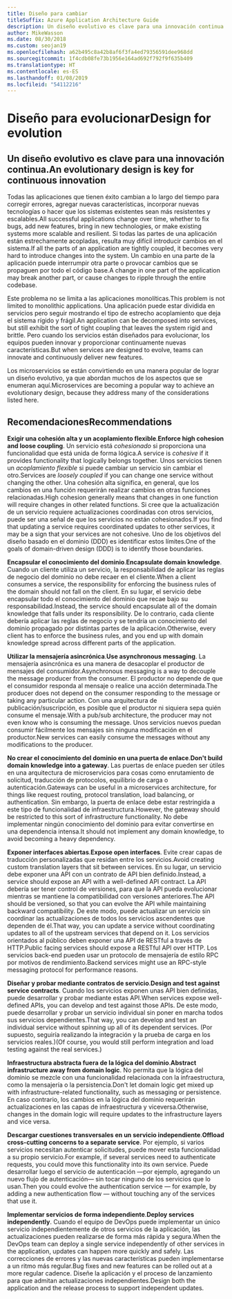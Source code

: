 ```yaml
---
title: Diseño para cambiar
titleSuffix: Azure Application Architecture Guide
description: Un diseño evolutivo es clave para una innovación continua.
author: MikeWasson
ms.date: 08/30/2018
ms.custom: seojan19
ms.openlocfilehash: a62b495c8a42b8af6f3fa4ed79356591dee968dd
ms.sourcegitcommit: 1f4cdb08fe73b1956e164ad692f792f9f635b409
ms.translationtype: HT
ms.contentlocale: es-ES
ms.lasthandoff: 01/08/2019
ms.locfileid: "54112216"
---
```

# <a name="design-for-evolution"></a><span data-ttu-id="157ac-103">Diseño para evolucionar</span><span class="sxs-lookup"><span data-stu-id="157ac-103">Design for evolution</span></span>

## <a name="an-evolutionary-design-is-key-for-continuous-innovation"></a><span data-ttu-id="157ac-104">Un diseño evolutivo es clave para una innovación continua.</span><span class="sxs-lookup"><span data-stu-id="157ac-104">An evolutionary design is key for continuous innovation</span></span>

<span data-ttu-id="157ac-105">Todas las aplicaciones que tienen éxito cambian a lo largo del tiempo para corregir errores, agregar nuevas características, incorporar nuevas tecnologías o hacer que los sistemas existentes sean más resistentes y escalables.</span><span class="sxs-lookup"><span data-stu-id="157ac-105">All successful applications change over time, whether to fix bugs, add new features, bring in new technologies, or make existing systems more scalable and resilient.</span></span> <span data-ttu-id="157ac-106">Si todas las partes de una aplicación están estrechamente acopladas, resulta muy difícil introducir cambios en el sistema.</span><span class="sxs-lookup"><span data-stu-id="157ac-106">If all the parts of an application are tightly coupled, it becomes very hard to introduce changes into the system.</span></span> <span data-ttu-id="157ac-107">Un cambio en una parte de la aplicación puede interrumpir otra parte o provocar cambios que se propaguen por todo el código base.</span><span class="sxs-lookup"><span data-stu-id="157ac-107">A change in one part of the application may break another part, or cause changes to ripple through the entire codebase.</span></span>

<span data-ttu-id="157ac-108">Este problema no se limita a las aplicaciones monolíticas.</span><span class="sxs-lookup"><span data-stu-id="157ac-108">This problem is not limited to monolithic applications.</span></span> <span data-ttu-id="157ac-109">Una aplicación puede estar dividida en servicios pero seguir mostrando el tipo de estrecho acoplamiento que deja el sistema rígido y frágil.</span><span class="sxs-lookup"><span data-stu-id="157ac-109">An application can be decomposed into services, but still exhibit the sort of tight coupling that leaves the system rigid and brittle.</span></span> <span data-ttu-id="157ac-110">Pero cuando los servicios están diseñados para evolucionar, los equipos pueden innovar y proporcionar continuamente nuevas características.</span><span class="sxs-lookup"><span data-stu-id="157ac-110">But when services are designed to evolve, teams can innovate and continuously deliver new features.</span></span>

<span data-ttu-id="157ac-111">Los microservicios se están convirtiendo en una manera popular de lograr un diseño evolutivo, ya que abordan muchos de los aspectos que se enumeran aquí.</span><span class="sxs-lookup"><span data-stu-id="157ac-111">Microservices are becoming a popular way to achieve an evolutionary design, because they address many of the considerations listed here.</span></span>

## <a name="recommendations"></a><span data-ttu-id="157ac-112">Recomendaciones</span><span class="sxs-lookup"><span data-stu-id="157ac-112">Recommendations</span></span>

<span data-ttu-id="157ac-113">**Exigir una cohesión alta y un acoplamiento flexible**.</span><span class="sxs-lookup"><span data-stu-id="157ac-113">**Enforce high cohesion and loose coupling**.</span></span> <span data-ttu-id="157ac-114">Un servicio está *cohesionado* si proporciona una funcionalidad que está unida de forma lógica.</span><span class="sxs-lookup"><span data-stu-id="157ac-114">A service is *cohesive* if it provides functionality that logically belongs together.</span></span> <span data-ttu-id="157ac-115">Unos servicios tienen un *acoplamiento flexible* si puede cambiar un servicio sin cambiar el otro.</span><span class="sxs-lookup"><span data-stu-id="157ac-115">Services are *loosely coupled* if you can change one service without changing the other.</span></span> <span data-ttu-id="157ac-116">Una cohesión alta significa, en general, que los cambios en una función requerirán realizar cambios en otras funciones relacionadas.</span><span class="sxs-lookup"><span data-stu-id="157ac-116">High cohesion generally means that changes in one function will require changes in other related functions.</span></span> <span data-ttu-id="157ac-117">Si cree que la actualización de un servicio requiere actualizaciones coordinadas con otros servicios, puede ser una señal de que los servicios no están cohesionados.</span><span class="sxs-lookup"><span data-stu-id="157ac-117">If you find that updating a service requires coordinated updates to other services, it may be a sign that your services are not cohesive.</span></span> <span data-ttu-id="157ac-118">Uno de los objetivos del diseño basado en el dominio (DDD) es identificar estos límites.</span><span class="sxs-lookup"><span data-stu-id="157ac-118">One of the goals of domain-driven design (DDD) is to identify those boundaries.</span></span>

<span data-ttu-id="157ac-119">**Encapsular el conocimiento del dominio**.</span><span class="sxs-lookup"><span data-stu-id="157ac-119">**Encapsulate domain knowledge**.</span></span> <span data-ttu-id="157ac-120">Cuando un cliente utiliza un servicio, la responsabilidad de aplicar las reglas de negocio del dominio no debe recaer en el cliente.</span><span class="sxs-lookup"><span data-stu-id="157ac-120">When a client consumes a service, the responsibility for enforcing the business rules of the domain should not fall on the client.</span></span> <span data-ttu-id="157ac-121">En su lugar, el servicio debe encapsular todo el conocimiento del dominio que recae bajo su responsabilidad.</span><span class="sxs-lookup"><span data-stu-id="157ac-121">Instead, the service should encapsulate all of the domain knowledge that falls under its responsibility.</span></span> <span data-ttu-id="157ac-122">De lo contrario, cada cliente debería aplicar las reglas de negocio y se tendría un conocimiento del dominio propagado por distintas partes de la aplicación.</span><span class="sxs-lookup"><span data-stu-id="157ac-122">Otherwise, every client has to enforce the business rules, and you end up with domain knowledge spread across different parts of the application.</span></span>

<span data-ttu-id="157ac-123">**Utilizar la mensajería asincrónica**.</span><span class="sxs-lookup"><span data-stu-id="157ac-123">**Use asynchronous messaging**.</span></span> <span data-ttu-id="157ac-124">La mensajería asincrónica es una manera de desacoplar el productor de mensajes del consumidor.</span><span class="sxs-lookup"><span data-stu-id="157ac-124">Asynchronous messaging is a way to decouple the message producer from the consumer.</span></span> <span data-ttu-id="157ac-125">El productor no depende de que el consumidor responda al mensaje o realice una acción determinada.</span><span class="sxs-lookup"><span data-stu-id="157ac-125">The producer does not depend on the consumer responding to the message or taking any particular action.</span></span> <span data-ttu-id="157ac-126">Con una arquitectura de publicación/suscripción, es posible que el productor ni siquiera sepa quién consume el mensaje.</span><span class="sxs-lookup"><span data-stu-id="157ac-126">With a pub/sub architecture, the producer may not even know who is consuming the message.</span></span> <span data-ttu-id="157ac-127">Unos servicios nuevos puedan consumir fácilmente los mensajes sin ninguna modificación en el productor.</span><span class="sxs-lookup"><span data-stu-id="157ac-127">New services can easily consume the messages without any modifications to the producer.</span></span>

<span data-ttu-id="157ac-128">**No crear el conocimiento del dominio en una puerta de enlace**.</span><span class="sxs-lookup"><span data-stu-id="157ac-128">**Don't build domain knowledge into a gateway**.</span></span> <span data-ttu-id="157ac-129">Las puertas de enlace pueden ser útiles en una arquitectura de microservicios para cosas como enrutamiento de solicitud, traducción de protocolos, equilibrio de carga o autenticación.</span><span class="sxs-lookup"><span data-stu-id="157ac-129">Gateways can be useful in a microservices architecture, for things like request routing, protocol translation, load balancing, or authentication.</span></span> <span data-ttu-id="157ac-130">Sin embargo, la puerta de enlace debe estar restringida a este tipo de funcionalidad de infraestructura.</span><span class="sxs-lookup"><span data-stu-id="157ac-130">However, the gateway should be restricted to this sort of infrastructure functionality.</span></span> <span data-ttu-id="157ac-131">No debe implementar ningún conocimiento del dominio para evitar convertirse en una dependencia intensa.</span><span class="sxs-lookup"><span data-stu-id="157ac-131">It should not implement any domain knowledge, to avoid becoming a heavy dependency.</span></span>

<span data-ttu-id="157ac-132">**Exponer interfaces abiertas**.</span><span class="sxs-lookup"><span data-stu-id="157ac-132">**Expose open interfaces**.</span></span> <span data-ttu-id="157ac-133">Evite crear capas de traducción personalizadas que residan entre los servicios.</span><span class="sxs-lookup"><span data-stu-id="157ac-133">Avoid creating custom translation layers that sit between services.</span></span> <span data-ttu-id="157ac-134">En su lugar, un servicio debe exponer una API con un contrato de API bien definido.</span><span class="sxs-lookup"><span data-stu-id="157ac-134">Instead, a service should expose an API with a well-defined API contract.</span></span> <span data-ttu-id="157ac-135">La API debería ser tener control de versiones, para que la API pueda evolucionar mientras se mantiene la compatibilidad con versiones anteriores.</span><span class="sxs-lookup"><span data-stu-id="157ac-135">The API should be versioned, so that you can evolve the API while maintaining backward compatibility.</span></span> <span data-ttu-id="157ac-136">De este modo, puede actualizar un servicio sin coordinar las actualizaciones de todos los servicios ascendentes que dependen de él.</span><span class="sxs-lookup"><span data-stu-id="157ac-136">That way, you can update a service without coordinating updates to all of the upstream services that depend on it.</span></span> <span data-ttu-id="157ac-137">Los servicios orientados al público deben exponer una API de RESTful a través de HTTP.</span><span class="sxs-lookup"><span data-stu-id="157ac-137">Public facing services should expose a RESTful API over HTTP.</span></span> <span data-ttu-id="157ac-138">Los servicios back-end pueden usar un protocolo de mensajería de estilo RPC por motivos de rendimiento.</span><span class="sxs-lookup"><span data-stu-id="157ac-138">Backend services might use an RPC-style messaging protocol for performance reasons.</span></span>

<span data-ttu-id="157ac-139">**Diseñar y probar mediante contratos de servicio**.</span><span class="sxs-lookup"><span data-stu-id="157ac-139">**Design and test against service contracts**.</span></span> <span data-ttu-id="157ac-140">Cuando los servicios exponen unas API bien definidas, puede desarrollar y probar mediante estas API.</span><span class="sxs-lookup"><span data-stu-id="157ac-140">When services expose well-defined APIs, you can develop and test against those APIs.</span></span> <span data-ttu-id="157ac-141">De este modo, puede desarrollar y probar un servicio individual sin poner en marcha todos sus servicios dependientes.</span><span class="sxs-lookup"><span data-stu-id="157ac-141">That way, you can develop and test an individual service without spinning up all of its dependent services.</span></span> <span data-ttu-id="157ac-142">(Por supuesto, seguiría realizando la integración y la prueba de carga en los servicios reales.)</span><span class="sxs-lookup"><span data-stu-id="157ac-142">(Of course, you would still perform integration and load testing against the real services.)</span></span>

<span data-ttu-id="157ac-143">**Infraestructura abstracta fuera de la lógica del dominio**.</span><span class="sxs-lookup"><span data-stu-id="157ac-143">**Abstract infrastructure away from domain logic**.</span></span> <span data-ttu-id="157ac-144">No permita que la lógica del dominio se mezcle con una funcionalidad relacionada con la infraestructura, como la mensajería o la persistencia.</span><span class="sxs-lookup"><span data-stu-id="157ac-144">Don't let domain logic get mixed up with infrastructure-related functionality, such as messaging or persistence.</span></span> <span data-ttu-id="157ac-145">En caso contrario, los cambios en la lógica del dominio requerirán actualizaciones en las capas de infraestructura y viceversa.</span><span class="sxs-lookup"><span data-stu-id="157ac-145">Otherwise, changes in the domain logic will require updates to the infrastructure layers and vice versa.</span></span>

<span data-ttu-id="157ac-146">**Descargar cuestiones transversales en un servicio independiente**.</span><span class="sxs-lookup"><span data-stu-id="157ac-146">**Offload cross-cutting concerns to a separate service**.</span></span> <span data-ttu-id="157ac-147">Por ejemplo, si varios servicios necesitan autenticar solicitudes, puede mover esta funcionalidad a su propio servicio.</span><span class="sxs-lookup"><span data-stu-id="157ac-147">For example, if several services need to authenticate requests, you could move this functionality into its own service.</span></span> <span data-ttu-id="157ac-148">Puede desarrollar luego el servicio de autenticación &mdash;por ejemplo, agregando un nuevo flujo de autenticación&mdash; sin tocar ninguno de los servicios que lo usan.</span><span class="sxs-lookup"><span data-stu-id="157ac-148">Then you could evolve the authentication service &mdash; for example, by adding a new authentication flow &mdash; without touching any of the services that use it.</span></span>

<span data-ttu-id="157ac-149">**Implementar servicios de forma independiente**.</span><span class="sxs-lookup"><span data-stu-id="157ac-149">**Deploy services independently**.</span></span> <span data-ttu-id="157ac-150">Cuando el equipo de DevOps puede implementar un único servicio independientemente de otros servicios de la aplicación, las actualizaciones pueden realizarse de forma más rápida y segura.</span><span class="sxs-lookup"><span data-stu-id="157ac-150">When the DevOps team can deploy a single service independently of other services in the application, updates can happen more quickly and safely.</span></span> <span data-ttu-id="157ac-151">Las correcciones de errores y las nuevas características pueden implementarse a un ritmo más regular.</span><span class="sxs-lookup"><span data-stu-id="157ac-151">Bug fixes and new features can be rolled out at a more regular cadence.</span></span> <span data-ttu-id="157ac-152">Diseñe la aplicación y el proceso de lanzamiento para que admitan actualizaciones independientes.</span><span class="sxs-lookup"><span data-stu-id="157ac-152">Design both the application and the release process to support independent updates.</span></span>
